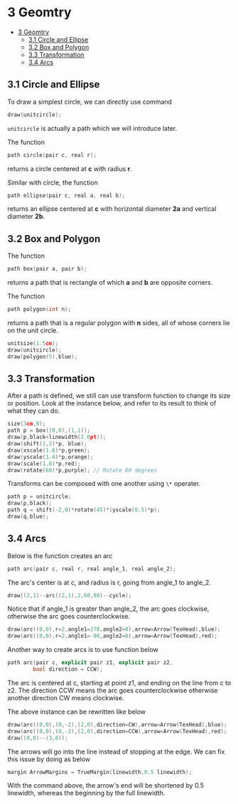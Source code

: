# 3 Geomtry

- [3 Geomtry](#3-geomtry)
  - [3.1 Circle and Ellipse](#31-circle-and-ellipse)
  - [3.2 Box and Polygon](#32-box-and-polygon)
  - [3.3 Transformation](#33-transformation)
  - [3.4 Arcs](#34-arcs)

## 3.1 Circle and Ellipse

To draw a simplest circle, we can directly use command

```c++
draw(unitcircle);
```

`unitcircle` is actually a path which we will introduce later.

The function

```c++
path circle(pair c, real r);
```

returns a circle centered at **c** with radius **r**.

Similar with circle, the function

```c++
path ellipse(pair c, real a, real b);
```

returns an ellipse centered at **c** with horizontal diameter **2a** and vertical diameter **2b**.

## 3.2 Box and Polygon

The function

```c++
path box(pair a, pair b);
```

returns a path that is rectangle of which **a** and **b** are opposite corners.

The function

```c++
path polygon(int n);
```

returns a path that is a regular polygon with **n** sides, all of whose corners lie on the unit circle.

```c++
unitsize(1.5cm);
draw(unitcircle);
draw(polygon(5),blue);
```

## 3.3 Transformation

After a path is defined, we still can use transform function to change its size or position. Look at the instance below, and refer to its result to think of what they can do.

```c++
size(3cm,0);
path p = box((0,0),(1,1));
draw(p,black+linewidth(2.0pt));
draw(shift(1,2)*p, blue);
draw(xscale(1.6)*p,green);
draw(yscale(1.4)*p,orange);
draw(scale(1.8)*p,red);
draw(rotate(60)*p,purple); // Rotate 60 degrees
```

Transforms can be composed with one another using `\*` operater.

```c++
path p = unitcircle;
draw(p,black);
path q = shift(-2,0)*rotate(45)*(yscale(0.5)*p);
draw(q,blue);
```

## 3.4 Arcs

Below is the function creates an arc

```c++
path arc(pair c, real r, real angle_1, real angle_2);
```

The arc's center is at c, and radius is r, going from angle_1 to angle_2.

```c++
draw((2,1)--arc((2,1),2,60,80)--cycle);
```

Notice that if angle_1 is greater than angle_2, the arc goes clockwise, otherwise the arc goes counterclockwise.

```c++
draw(arc((0,0),r=2,angle1=270,angle2=0),arrow=Arrow(TexHead),blue);
draw(arc((0,0),r=2,angle1=-90,angle2=0),arrow=Arrow(TexHead),red);
```

Another way to create arcs is to use function below

```c++
path arc(pair c, explicit pair z1, explicit pair z2, 
        bool direction = CCW);
```

The arc is centered at c, starting at point z1, and ending on the line from c to z2. The direction CCW means the arc goes counterclockwise otherwise another direction CW means clockwise.

The above instance can be rewritten like below

```c++
draw(arc((0,0),(0,-2),(2,0),direction=CW),arrow=Arrow(TexHead),blue);
draw(arc((0,0),(0,-2),(2,0),direction=CCW),arrow=Arrow(TexHead),red);
draw((0,0)--(3,0));
```

The arrows will go into the line instead of stopping at the edge. We can fix this issue by doing as below

```c++
margin ArrowMargins = TrueMargin(linewidth,0.5 linewidth);
```

With the command above, the arrow's end will be shortened by 0.5 linewidth, whereas the beginning by the full linewidth.
